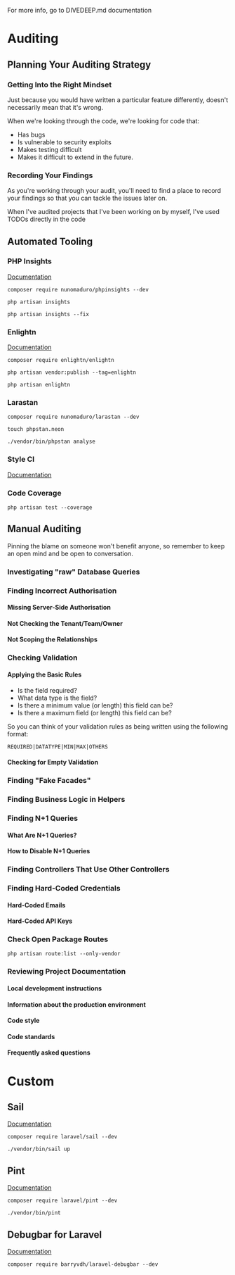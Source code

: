 For more info, go to DIVEDEEP.md documentation

# Auditing

## Planning Your Auditing Strategy

### Getting Into the Right Mindset

Just because you would have written a particular feature differently, doesn't necessarily mean that it's wrong.

When we're looking through the code, we're looking for code that:

- Has bugs
- Is vulnerable to security exploits
- Makes testing difficult
- Makes it difficult to extend in the future.

### Recording Your Findings

As you're working through your audit, you'll need to find a place to record your findings so that you can tackle the 
issues later on. 

When I've audited projects that I've been working on by myself, I've used TODOs directly in the code

## Automated Tooling

### PHP Insights

[Documentation](https://phpinsights.com/)

```shell
composer require nunomaduro/phpinsights --dev
```

```shell
php artisan insights
```

```shell
php artisan insights --fix
```

### Enlightn

[Documentation](https://www.laravel-enlightn.com/)

```shell
composer require enlightn/enlightn
```

```shell
php artisan vendor:publish --tag=enlightn
```

```shell
php artisan enlightn
```

### Larastan

```shell
composer require nunomaduro/larastan --dev
```

```shell
touch phpstan.neon
```

```shell
./vendor/bin/phpstan analyse
```

### Style CI

[Documentation](https://styleci.io/)

### Code Coverage

```shell
php artisan test --coverage
```

## Manual Auditing

Pinning the blame on someone won't benefit anyone, so remember to keep an open mind and be open to conversation.

### Investigating "raw" Database Queries

### Finding Incorrect Authorisation

#### Missing Server-Side Authorisation

#### Not Checking the Tenant/Team/Owner

#### Not Scoping the Relationships

### Checking Validation

#### Applying the Basic Rules

- Is the field required?
- What data type is the field?
- Is there a minimum value (or length) this field can be?
- Is there a maximum field (or length) this field can be?

So you can think of your validation rules as being written using the following format:
```text
REQUIRED|DATATYPE|MIN|MAX|OTHERS
```

#### Checking for Empty Validation

### Finding "Fake Facades"

### Finding Business Logic in Helpers

### Finding N+1 Queries

#### What Are N+1 Queries?

#### How to Disable N+1 Queries

### Finding Controllers That Use Other Controllers

### Finding Hard-Coded Credentials

#### Hard-Coded Emails

#### Hard-Coded API Keys

### Check Open Package Routes

```shell
php artisan route:list --only-vendor
```

### Reviewing Project Documentation

#### Local development instructions

#### Information about the production environment

#### Code style

#### Code standards

#### Frequently asked questions


# Custom

## Sail

[Documentation](https://laravel.com/docs/sail)

```shell
composer require laravel/sail --dev
```

```shell
./vendor/bin/sail up
```

## Pint

[Documentation](https://laravel.com/docs/pint)

```shell
composer require laravel/pint --dev
```

```shell
./vendor/bin/pint
```

## Debugbar for Laravel

[Documentation](http://phpdebugbar.com/)

```shell
composer require barryvdh/laravel-debugbar --dev
```

